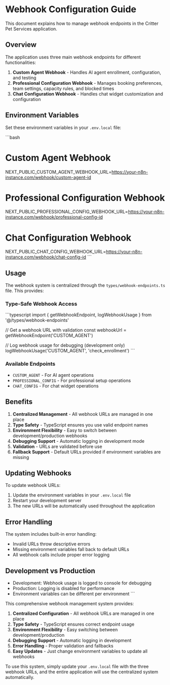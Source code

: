 # Webhook Configuration Guide

This document explains how to manage webhook endpoints in the Critter Pet Services application.

## Overview

The application uses three main webhook endpoints for different functionalities:

1. **Custom Agent Webhook** - Handles AI agent enrollment, configuration, and testing
2. **Professional Configuration Webhook** - Manages booking preferences, team settings, capacity rules, and blocked times
3. **Chat Configuration Webhook** - Handles chat widget customization and configuration

## Environment Variables

Set these environment variables in your `.env.local` file:

\`\`\`bash
# Custom Agent Webhook
NEXT_PUBLIC_CUSTOM_AGENT_WEBHOOK_URL=https://your-n8n-instance.com/webhook/custom-agent-id

# Professional Configuration Webhook  
NEXT_PUBLIC_PROFESSIONAL_CONFIG_WEBHOOK_URL=https://your-n8n-instance.com/webhook/professional-config-id

# Chat Configuration Webhook
NEXT_PUBLIC_CHAT_CONFIG_WEBHOOK_URL=https://your-n8n-instance.com/webhook/chat-config-id
\`\`\`

## Usage

The webhook system is centralized through the `types/webhook-endpoints.ts` file. This provides:

### Type-Safe Webhook Access

\`\`\`typescript
import { getWebhookEndpoint, logWebhookUsage } from '@/types/webhook-endpoints'

// Get a webhook URL with validation
const webhookUrl = getWebhookEndpoint('CUSTOM_AGENT')

// Log webhook usage for debugging (development only)
logWebhookUsage('CUSTOM_AGENT', 'check_enrollment')
\`\`\`

### Available Endpoints

- `CUSTOM_AGENT` - For AI agent operations
- `PROFESSIONAL_CONFIG` - For professional setup operations  
- `CHAT_CONFIG` - For chat widget operations

## Benefits

1. **Centralized Management** - All webhook URLs are managed in one place
2. **Type Safety** - TypeScript ensures you use valid endpoint names
3. **Environment Flexibility** - Easy to switch between development/production webhooks
4. **Debugging Support** - Automatic logging in development mode
5. **Validation** - URLs are validated before use
6. **Fallback Support** - Default URLs provided if environment variables are missing

## Updating Webhooks

To update webhook URLs:

1. Update the environment variables in your `.env.local` file
2. Restart your development server
3. The new URLs will be automatically used throughout the application

## Error Handling

The system includes built-in error handling:

- Invalid URLs throw descriptive errors
- Missing environment variables fall back to default URLs
- All webhook calls include proper error logging

## Development vs Production

- Development: Webhook usage is logged to console for debugging
- Production: Logging is disabled for performance
- Environment variables can be different per environment
\`\`\`

This comprehensive webhook management system provides:

1. **Centralized Configuration** - All webhook URLs are managed in one place
2. **Type Safety** - TypeScript ensures correct endpoint usage
3. **Environment Flexibility** - Easy switching between development/production
4. **Debugging Support** - Automatic logging in development
5. **Error Handling** - Proper validation and fallbacks
6. **Easy Updates** - Just change environment variables to update all webhooks

To use this system, simply update your `.env.local` file with the three webhook URLs, and the entire application will use the centralized system automatically.
